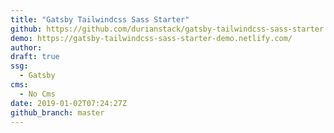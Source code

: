 ```yaml
---
title: "Gatsby Tailwindcss Sass Starter"
github: https://github.com/durianstack/gatsby-tailwindcss-sass-starter
demo: https://gatsby-tailwindcss-sass-starter-demo.netlify.com/
author: 
draft: true
ssg:
  - Gatsby
cms:
  - No Cms
date: 2019-01-02T07:24:27Z
github_branch: master
---
```

